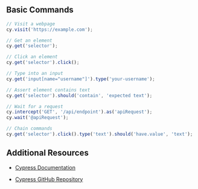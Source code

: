 ## Basic Commands

```javascript
// Visit a webpage
cy.visit('https://example.com');

// Get an element
cy.get('selector');

// Click an element
cy.get('selector').click();

// Type into an input
cy.get('input[name="username"]').type('your-username');

// Assert element contains text
cy.get('selector').should('contain', 'expected text');

// Wait for a request
cy.intercept('GET', '/api/endpoint').as('apiRequest');
cy.wait('@apiRequest');

// Chain commands
cy.get('selector').click().type('text').should('have.value', 'text');


```

## Additional Resources

-   [Cypress Documentation](%5B%5Bhttps://docs.cypress.io%5D(https://docs.cypress.io/)%5D(%5Bhttps://docs.cypress.io/%5D(https://docs.cypress.io/)))
    
-   [Cypress GitHub Repository](%5B%5Bhttps://github.com/cypress-io/cypress%5D(https://github.com/cypress-io/cypress)%5D(%5Bhttps://github.com/cypress-io/cypress%5D(https://github.com/cypress-io/cypress)))



<!--stackedit_data:
eyJoaXN0b3J5IjpbNjEyNjQwNjE2LDczMDk5ODExNl19
-->